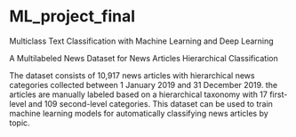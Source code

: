 # ML_project_final

Multiclass Text Classification with Machine Learning and Deep Learning

A Multilabeled News Dataset for News Articles Hierarchical Classification

The dataset consists of 10,917 news articles with hierarchical news categories collected between 1 January 2019 and 31 December 2019. the articles are manually labeled based on a hierarchical taxonomy with 17 first-level and 109 second-level categories. This dataset can be used to train machine learning models for automatically classifying news articles by topic.

